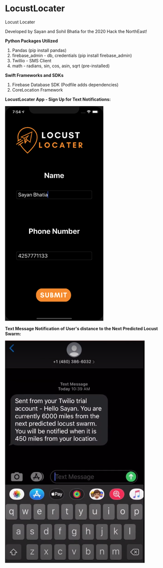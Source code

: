 # LocustLocater
Locust Locater 

Developed by Sayan and Sohil Bhatia for the 2020 Hack the NorthEast!

**Python Packages Utilized**

1. Pandas (pip install pandas)
2. firebase_admin - db, credentials (pip install firebase_admin)
3. Twillio - SMS Client
4. math - radians, sin, cos, asin, sqrt (pre-installed)

**Swift Frameworks and SDKs**

1. Firebase Database SDK (Podfile adds dependencies)
2. CoreLocation Framework


**LocustLocater App - Sign Up for Text Notifications:**

![alt text](https://github.com/sohilbhatia/LocustLocator/blob/master/LocustLocater%20Images/Screen%20Shot%202020-06-07%20at%207.53.59%20PM.png)

**Text Message Notification of User's distance to the Next Predicted Locust Swarm:**

![alt text](https://github.com/sohilbhatia/LocustLocator/blob/master/LocustLocater%20Images/Screen%20Shot%202020-06-07%20at%207.55.57%20PM.png)
